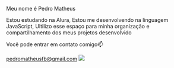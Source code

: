  Meu nome é Pedro Matheus

 Estou estudando na Alura,
 Estou me desenvolvendo na linguagem JavaScript,
 Ultilizo esse espaço para minha organização e compartilhamento dos meus projetos desenvolvido


Vocẽ pode entrar em contato comigo📫

pedromatheusfb@gmail.com
![](https://www.google.com/url?sa=i&url=https%3A%2F%2Fwww.uol.com.br%2Fstart%2Fultimas-noticias%2F2021%2F06%2F09%2Fnova-atualizacao-de-free-fire-ja-esta-disponivel-confira-as-novidades.htm&psig=AOvVaw2Nrerfs9ihmf2APsu6Vi2Y&ust=1722954966012000&source=images&cd=vfe&opi=89978449&ved=0CBEQjRxqFwoTCODroseJ3ocDFQAAAAAdAAAAABAE)
